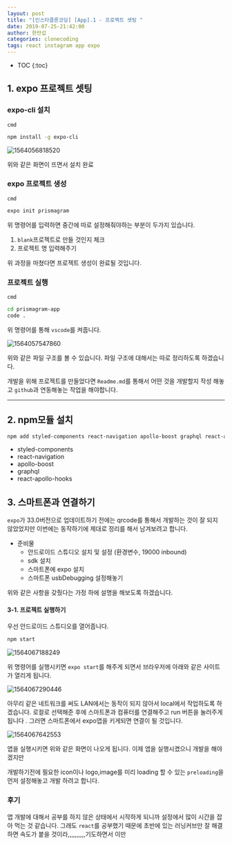 ```yaml
---
layout: post
title: "[인스타클론코딩] [App].1 - 프로젝트 셋팅 "
date: 2019-07-25-21:42:00
author: 한만섭
categories: clonecoding
tags: react instagram app expo
---
```


* TOC
{:toc}

## 1. expo 프로젝트 셋팅

### expo-cli 설치

`cmd`

```bash
npm install -g expo-cli
```

![1564056818520](../../../../assets/image/1564056818520.png)

위와 같은 화면이 뜨면서 설치 완료

### expo 프로젝트 생성

`cmd`

```bash
expo init prismagram
```

위 명령어를 입력하면 중간에 따로 설정해줘야하는 부분이 두가지 있습니다.

1. `blank`프로젝트로 만들 것인지 체크
2. 프로젝트 명 입력해주기

위 과정을 마쳤다면 프로젝트 생성이 완료될 것입니다.

<script async src="https://pagead2.googlesyndication.com/pagead/js/adsbygoogle.js"></script>
<ins class="adsbygoogle"
     style="display:block; text-align:center;"
     data-ad-layout="in-article"
     data-ad-format="fluid"
     data-ad-client="ca-pub-4877378276818686"
     data-ad-slot="4307878116"></ins>
<script>
     (adsbygoogle = window.adsbygoogle || []).push({});
</script>

### 프로젝트 실행

`cmd`

```bash
cd prismagram-app
code .
```

위 명령어를 통해 `vscode`를 켜줍니다.

![1564057547860](../../../../assets/image/1564057547860.png)

위와 같은 파일 구조를 볼 수 있습니다. 파일 구조에 대해서는 따로 정리하도록 하겠습니다.

개발을 위해 프로젝트를 만들었다면 `Readme.md`를 통해서 어떤 것을 개발할지 작성 해놓고 `github`과 연동해놓는 작업을 해야합니다.

---

## 2. npm모듈 설치

```bash
npm add styled-components react-navigation apollo-boost graphql react-apollo-hooks
```

- styled-components
- react-navigation
- apollo-boost
- graphql
- react-apollo-hooks

## 3. 스마트폰과 연결하기

`expo`가 33.0버전으로 업데이트하기 전에는 qrcode를 통해서 개발하는 것이 잘 되지 않았었지만 이번에는 동작하기에 제대로 정리를 해서 남겨보려고 합니다.

- 준비물
  - 안드로이드 스튜디오 설치 및 설정 (환경변수, 19000 inbound)
  - sdk 설치
  - 스마트폰에 expo 설치
  - 스마트폰 usbDebugging 설정해놓기

위와 같은 사항을 갖췄다는 가정 하에 설명을 해보도록 하겠습니다.

#### 3-1. 프로젝트 실행하기

우선 안드로이드 스튜디오를 열어줍니다.

```bash
npm start
```

![1564067188249](../../../../assets/image/1564067188249.png)

위 명령어를 실행시키면 `expo start`를 해주게 되면서 브라우저에 아래와 같은 사이트가 열리게 됩니다.

![1564067290446](../../../../assets/image/1564067290446.png)

아무리 같은 네트워크를 써도 LAN에서는 동작이 되지 않아서 local에서 작업하도록 하겠습니다. 로컬로 선택해준 후에 스마트폰과 컴퓨터를 연결해주고 run 버튼을 눌러주게됩니다 . 그러면 스마트폰에서 expo앱을 키게되면 연결이 될 것입니다.

![1564067642553](../../../../assets/image/1564067642553.png)

앱을 실행시키면 위와 같은 화면이 나오게 됩니다. 이제 앱을 실행시켰으니 개발을 해야겠지만

개발하기전에 필요한 icon이나 logo,image를 미리 loading 할 수 있는 `preloading`을 먼저 설정해놓고 개발 하려고 합니다.

### 후기

앱 개발에 대해서 공부를 하지 않은 상태에서 시작하게 되니까 설정에서 많이 시간을 잡아 먹는 것 같습니다. 그래도 `react`를 공부했기 때문에 초반에 있는 러닝커브만 잘 해결하면 속도가 붙을 것이라,,,,,,,,,,기도하면서 이만
